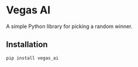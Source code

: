 # Vegas AI

A simple Python library for picking a random winner.

## Installation
```bash
pip install vegas_ai
